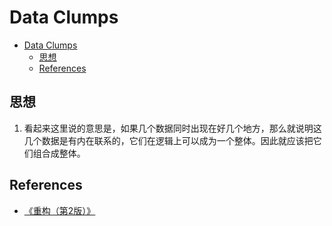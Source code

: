 # Data Clumps


<!-- TOC -->

- [Data Clumps](#data-clumps)
    - [思想](#思想)
    - [References](#references)

<!-- /TOC -->


## 思想
1. 看起来这里说的意思是，如果几个数据同时出现在好几个地方，那么就说明这几个数据是有内在联系的，它们在逻辑上可以成为一个整体。因此就应该把它们组合成整体。


## References
* [《重构（第2版）》](https://book.douban.com/subject/33400354/)
